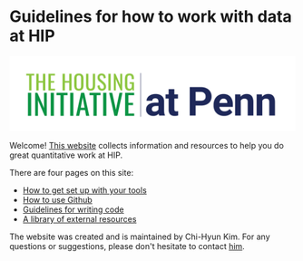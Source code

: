 # Guidelines for how to work with data at HIP

![](https://github.com/housinginitiative/working-with-data/blob/9fcc25335c5b535301952083745ae2c1c5505c70/images/HIP%20Logo_Horizontal.png)

Welcome! [This website](https://housinginitiative.github.io/working-with-data/) collects information and resources to help you do great quantitative work at HIP.

There are four pages on this site:

- [How to get set up with your tools](getting-set-up.qmd)
- [How to use Github](using-github.qmd)
- [Guidelines for writing code](code-guidelines.qmd)
- [A library of external resources](resources.qmd)

The website was created and is maintained by Chi-Hyun Kim. For any questions or suggestions, please don't hesitate to contact [him](mailto:chhykim@design.upenn.edu).
